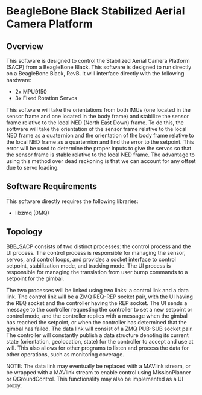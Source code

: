# BeagleBone Black Stabilized Aerial Camera Platform

## Overview

This software is designed to control the Stabilized Aerial Camera Platform (SACP) from a BeagleBone Black.  This software is designed to run directly on a BeagleBone Black, RevB.  It will interface directly with the following hardware:

* 2x MPU9150
* 3x Fixed Rotation Servos

This software will take the orientations from both IMUs (one located in the sensor frame and one located in the body frame) and stabilize the sensor frame relative to the local NED (North East Down) frame.  To do this, the software will take the orientation of the sensor frame relative to the local NED frame as a quaternion and the orientation of the body frame relative to the local NED frame as a quarternion and find the error to the setpoint.  This error will be used to determine the proper inputs to give the servos so that the sensor frame is stable relative to the local NED frame.  The advantage to using this method over dead reckoning is that we can account for any offset due to servo loading.

## Software Requirements

This software directly requires the following libraries:

* libzmq (0MQ)

## Topology

BBB_SACP consists of two distinct processes: the control process and the UI process.  The control process is responsible for managing the sensor, servos, and control loops, and provides a socket interface to control setpoint, stabilization mode, and tracking mode.  The UI process is responsible for managing the translation from user bump commands to a setpoint for the gimbal.

The two processes will be linked using two links: a control link and a data link.  The control link will be a ZMQ REQ-REP socket pair, with the UI having the REQ socket and the controller having the REP socket.  The UI sends a message to the controller requesting the controller to set a new setpoint or control mode, and the controller replies with a message when the gimbal has reached the setpoint, or when the controller has determined that the gimbal has failed.  The data link will consist of a ZMQ PUB-SUB socket pair.  The controller will constantly publish a data structure denoting its current state (orientation, geolocation, state) for the controller to accept and use at will.  This also allows for other programs to listen and process the data for other operations, such as monitoring coverage.

NOTE: The data link may eventually be replaced with a MAVlink stream, or be wrapped with a MAVlink stream to enable control using MissionPlanner or QGroundControl.  This functionality may also be implemented as a UI proxy.